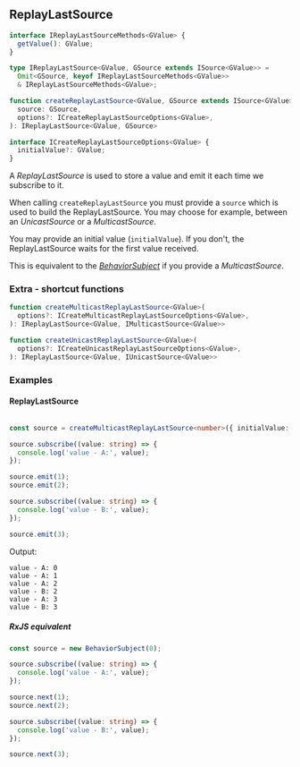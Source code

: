 ## ReplayLastSource

```ts
interface IReplayLastSourceMethods<GValue> {
  getValue(): GValue;
}

type IReplayLastSource<GValue, GSource extends ISource<GValue>> =
  Omit<GSource, keyof IReplayLastSourceMethods<GValue>>
  & IReplayLastSourceMethods<GValue>;
```

```ts
function createReplayLastSource<GValue, GSource extends ISource<GValue>>(
  source: GSource,
  options?: ICreateReplayLastSourceOptions<GValue>,
): IReplayLastSource<GValue, GSource>
```

```ts
interface ICreateReplayLastSourceOptions<GValue> {
  initialValue?: GValue;
}
```

A *ReplayLastSource* is used to store a value and emit it each time we subscribe to it.

When calling `createReplayLastSource` you must provide a `source` which is used to build the ReplayLastSource. You may
choose for example, between an *UnicastSource* or a *MulticastSource*.

You may provide an initial value (`initialValue`). If you don't, the ReplayLastSource waits for the first value
received.

This is equivalent to the *[BehaviorSubject](https://rxjs-dev.firebaseapp.com/guide/subject)* if you provide a *MulticastSource*.

### Extra - shortcut functions

```ts
function createMulticastReplayLastSource<GValue>(
  options?: ICreateMulticastReplayLastSourceOptions<GValue>,
): IReplayLastSource<GValue, IMulticastSource<GValue>>
```

```ts
function createUnicastReplayLastSource<GValue>(
  options?: ICreateUnicastReplayLastSourceOptions<GValue>,
): IReplayLastSource<GValue, IUnicastSource<GValue>>
```

### Examples

#### ReplayLastSource

```ts

const source = createMulticastReplayLastSource<number>({ initialValue: 0 });

source.subscribe((value: string) => {
  console.log('value - A:', value);
});

source.emit(1);
source.emit(2);

source.subscribe((value: string) => {
  console.log('value - B:', value);
});

source.emit(3);
```

Output:

```text
value - A: 0
value - A: 1
value - A: 2
value - B: 2
value - A: 3
value - B: 3
```

##### RxJS equivalent

```ts
const source = new BehaviorSubject(0);

source.subscribe((value: string) => {
  console.log('value - A:', value);
});

source.next(1);
source.next(2);

source.subscribe((value: string) => {
  console.log('value - B:', value);
});

source.next(3);
```

